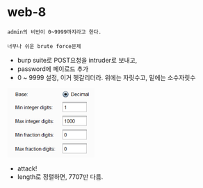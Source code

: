 # web-8

    admin의 비번이 0~9999까지라고 한다. 
    
    너무나 쉬운 brute force문제

- burp suite로 POST요청을 intruder로 보내고, 
- password에 페이로드 추가
- 0 ~ 9999 설정, 이거 헷갈리더라. 위에는 자릿수고, 밑에는 소수자릿수
<p align="left">
<img src="../images/Suninatas/web-8.PNG" width="200" >
</p>

- attack!
- length로 정렬하면, 7707만 다름.
